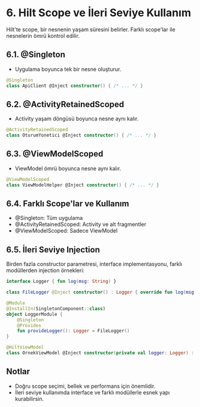 # 6. Hilt Scope ve İleri Seviye Kullanım

Hilt'te scope, bir nesnenin yaşam süresini belirler. Farklı scope'lar ile nesnelerin ömrü kontrol edilir.

## 6.1. @Singleton
- Uygulama boyunca tek bir nesne oluşturur.
```kotlin
@Singleton
class ApiClient @Inject constructor() { /* ... */ }
```

## 6.2. @ActivityRetainedScoped
- Activity yaşam döngüsü boyunca nesne aynı kalır.
```kotlin
@ActivityRetainedScoped
class OturumYonetici @Inject constructor() { /* ... */ }
```

## 6.3. @ViewModelScoped
- ViewModel ömrü boyunca nesne aynı kalır.
```kotlin
@ViewModelScoped
class ViewModelHelper @Inject constructor() { /* ... */ }
```

## 6.4. Farklı Scope'lar ve Kullanım
- @Singleton: Tüm uygulama
- @ActivityRetainedScoped: Activity ve alt fragmentler
- @ViewModelScoped: Sadece ViewModel

## 6.5. İleri Seviye Injection
Birden fazla constructor parametresi, interface implementasyonu, farklı modüllerden injection örnekleri:
```kotlin
interface Logger { fun log(msg: String) }

class FileLogger @Inject constructor() : Logger { override fun log(msg: String) { /* ... */ } }

@Module
@InstallIn(SingletonComponent::class)
object LoggerModule {
    @Singleton
    @Provides
    fun provideLogger(): Logger = FileLogger()
}

@HiltViewModel
class OrnekViewModel @Inject constructor(private val logger: Logger) : ViewModel() { /* ... */ }
```

## Notlar
- Doğru scope seçimi, bellek ve performans için önemlidir.
- İleri seviye kullanımda interface ve farklı modüllerle esnek yapı kurabilirsin. 